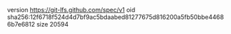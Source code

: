 version https://git-lfs.github.com/spec/v1
oid sha256:12f6718f524d4d7bf9ac5bdaabed81277675d816200a5fb50bbe44686b7e6812
size 20594

